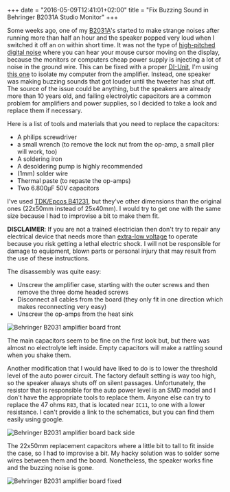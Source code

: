 +++
date = "2016-05-09T12:41:01+02:00"
title = "Fix Buzzing Sound in Behringer B2031A Studio Monitor"
+++

Some weeks ago, one of my [B2031A](http://www.music-group.com/Categories/Behringer/Loudspeaker-Systems/Studio-Monitors/B2031A/p/P0252)'s started to make strange noises after running more than half an hour and the speaker popped very loud when I switched it off an on within short time.
It was not the type of [high-pitched digital noise](https://www.youtube.com/watch?v=GbNyINuo-Uw) where you can hear your mouse cursor moving on the display, because the monitors or computers cheap power supply is injecting a lot of noise in the ground wire.
This can be fixed with a proper [DI-Unit](https://en.wikipedia.org/wiki/DI_unit), I'm using [this one](http://www.thomann.de/de/art_dti.htm) to isolate my computer from the amplifier.
Instead, one speaker was making buzzing sounds that got louder until the tweeter has shut off.
The source of the issue could be anything, but the speakers are already more than 10 years old, and failing electrolytic capacitors are a common problem for amplifiers and power supplies, so I decided to take a look and replace them if necessary.

Here is a list of tools and materials that you need to replace the capacitors:

- A philips screwdriver
- a small wrench (to remove the lock nut from the op-amp, a small plier will work, too)
- A soldering iron
- A desoldering pump is highly recommended
- (1mm) solder wire
- Thermal paste (to repaste the op-amps)
- Two 6.800µF 50V capacitors

I've used [TDK/Epcos B41231](https://www.buerklin.com/de/elektrolytkondensator/p/13d6024), but they've other dimensions than the original ones (22x50mm instead of 25x40mm). I would try to get one with the same size because I had to improvise a bit to make them fit.

**DISCLAIMER**: If you are not a trained electrician then don't try to repair any electrical device that needs more than [extra-low voltage](https://en.wikipedia.org/wiki/Extra-low_voltage) to operate because you risk getting a lethal electric shock.
I will not be responsible for damage to equipment, blown parts or personal injury that may result from the use of these instructions.

The disassembly was quite easy:

- Unscrew the amplifier case, starting with the outer screws and then remove the three dome headed screws
- Disconnect all cables from the board (they only fit in one direction which makes reconnecting very easy)
- Unscrew the op-amps from the heat sink

![Behringer B2031 amplifier board front](/imgs/b2031a_amp_board_front.jpg)

The main capacitors seem to be fine on the first look but, but there was almost no electrolyte left inside. Empty capacitors will make a rattling sound when you shake them.

Another modification that I would have liked to do is to lower the threshold level of the auto power circuit.
The factory default setting is way too high, so the speaker always shuts off on silent passages.
Unfortunately, the resistor that is responsible for the auto power level is an SMD model and I don't have the appropriate tools to replace them.
Anyone else can try to replace the 47 ohms `R83`, that is located near `IC11`, to one with a lower resistance.
I can't provide a link to the schematics, but you can find them easily using google.

![Behringer B2031 amplifier board back side](/imgs/b2031a_amp_board_back.jpg)

The 22x50mm replacement capacitors where a little bit to tall to fit inside the case, so I had to improvise a bit.
My hacky solution was to solder some wires between them and the board.
Nonetheless, the speaker works fine and the buzzing noise is gone.

![Behringer B2031 amplifier board fixed](/imgs/b2031a_amp_fixed.jpg)
